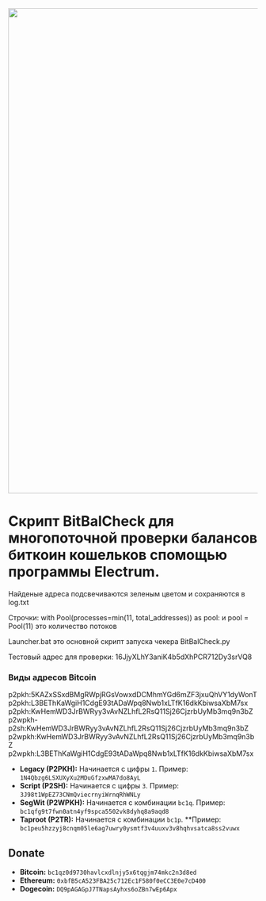 <img src="https://github.com/Xprograms89/BitBalCheck/blob/main/Work.png" width="979">

# Скрипт BitBalCheck для многопоточной проверки балансов биткоин кошельков спомощью программы Electrum.

Найденые адреса подсвечиваются зеленым цветом и сохраняются в log.txt

Строчки:
with Pool(processes=min(11, total_addresses)) as pool:
и
pool = Pool(11)
это количество потоков

Launcher.bat
это основной скрипт запуска чекера BitBalCheck.py

Тестовый адрес для проверки: 16JjyXLhY3aniK4b5dXhPCR712Dy3srVQ8



### Виды адресов Bitcoin
p2pkh:5KAZxSSxdBMgRWpjRGsVowxdDCMhmYGd6mZF3jxuQhVY1dyWonT
p2pkh:L3BEThKaWgiH1CdgE93tADaWpq8Nwb1xLTfK16dkKbiwsaXbM7sx
p2pkh:KwHemWD3JrBWRyy3vAvNZLhfL2RsQ11Sj26CjzrbUyMb3mq9n3bZ
p2wpkh-p2sh:KwHemWD3JrBWRyy3vAvNZLhfL2RsQ11Sj26CjzrbUyMb3mq9n3bZ
p2wpkh:KwHemWD3JrBWRyy3vAvNZLhfL2RsQ11Sj26CjzrbUyMb3mq9n3bZ
p2wpkh:L3BEThKaWgiH1CdgE93tADaWpq8Nwb1xLTfK16dkKbiwsaXbM7sx

*   **Legacy (P2PKH):** Начинается с цифры `1`.  Пример: `1N4Qbzg6LSXUXyXu2MDuGfzxwMA7do8AyL`
*   **Script (P2SH):** Начинается с цифры `3`.  Пример: `3J98t1WpEZ73CNmQviecrnyiWrnqRhWNLy`
*   **SegWit (P2WPKH):** Начинается с комбинации `bc1q`.  Пример: `bc1qfg9t7fwn0atn4yf9spca5502vk8dyhq8a9aqd8`
*   **Taproot (P2TR):** Начинается с комбинации `bc1p`.  **Пример: `bc1peu5hzzyj8cnqm05le6ag7uwry0ysmtf3v4uuxv3v8hqhvsatca8ss2vuwx`

## Donate
*   **Bitcoin:** `bc1qz0d9730havlcxdlnjy5x6tqgjm74mkc2n3d8ed`
*   **Ethereum:** `0xbfB5cA523FBA25c712Ec1F580f0eCC3E0e7cD400`
*   **Dogecoin:** `DQ9pAGAGpJ7TNapsAyhxs6oZBn7wEp6Apx`

